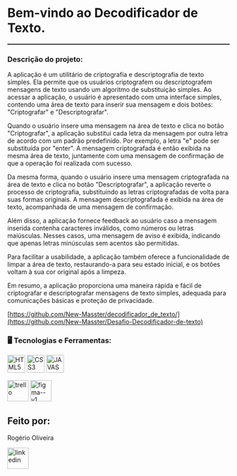 <h1> Bem-vindo ao Decodificador de Texto.</h1>

<hr style="width: 100%; height: 2px; margin: 0;">

### Descrição do projeto:

<p> A aplicação é um utilitário de criptografia e descriptografia de texto simples. Ela permite que os usuários criptografem ou descriptografem mensagens de texto usando um algoritmo de substituição simples. Ao acessar a aplicação, o usuário é apresentado com uma interface simples, contendo uma área de texto para inserir sua mensagem e dois botões: "Criptografar" e "Descriptografar".

Quando o usuário insere uma mensagem na área de texto e clica no botão "Criptografar", a aplicação substitui cada letra da mensagem por outra letra de acordo com um padrão predefinido. Por exemplo, a letra "e" pode ser substituída por "enter". A mensagem criptografada é então exibida na mesma área de texto, juntamente com uma mensagem de confirmação de que a operação foi realizada com sucesso.

Da mesma forma, quando o usuário insere uma mensagem criptografada na área de texto e clica no botão "Descriptografar", a aplicação reverte o processo de criptografia, substituindo as letras criptografadas de volta para suas formas originais. A mensagem descriptografada é exibida na área de texto, acompanhada de uma mensagem de confirmação.

Além disso, a aplicação fornece feedback ao usuário caso a mensagem inserida contenha caracteres inválidos, como números ou letras maiúsculas. Nesses casos, uma mensagem de aviso é exibida, indicando que apenas letras minúsculas sem acentos são permitidas.

Para facilitar a usabilidade, a aplicação também oferece a funcionalidade de limpar a área de texto, restaurando-a para seu estado inicial, e os botões voltam à sua cor original após a limpeza.

Em resumo, a aplicação proporciona uma maneira rápida e fácil de criptografar e descriptografar mensagens de texto simples, adequada para comunicações básicas e proteção de privacidade.</p>

[https://github.com/New-Masster/decodificador_de_texto/](https://github.com/New-Masster/Desafio-Decodificador-de-texto)

### 🖥️ Tecnologias e Ferramentas: 

<a href="[https://github.com/New-Masster/decodificador_de_texto/blob/fce8c07dbaeed093ff4742f2133417cfa0df9c69/index.html](https://github.com/New-Masster/Desafio-Decodificador-de-texto/blob/main/index.html)"><img width="40px" src="https://cdn.jsdelivr.net/gh/devicons/devicon/icons/html5/html5-original-wordmark.svg" title="HTML5"/></a>
<a href="[https://github.com/New-Masster/decodificador_de_texto/blob/fce8c07dbaeed093ff4742f2133417cfa0df9c69/style.css](https://github.com/New-Masster/Desafio-Decodificador-de-texto/blob/main/style.css)"><img width="40px" src="https://cdn.jsdelivr.net/gh/devicons/devicon/icons/css3/css3-original-wordmark.svg" title="CSS3"/></a>
<a href="[https://github.com/New-Masster/decodificador_de_texto/blob/c3f9743faa7a3661ec5df8620324c437cf54b2a0/app.js](https://github.com/New-Masster/Desafio-Decodificador-de-texto/blob/main/app.js)"><img width="40px" src="https://cdn.jsdelivr.net/gh/devicons/devicon/icons/javascript/javascript-original.svg" title="JAVASCRIPT"/></a>

<a href="[https://trello.com/b/mItQ0gRo/decodificador-de-texto-alura-challenges](https://trello.com/b/Wn2dHT7v/challenge-oracle-one-logica-de-programacao-semanas-1-e-2)"><img width="48" height="48" src="https://img.icons8.com/color/48/trello.png" alt="trello"/></a>
<a href="[[https://www.figma.com/file/1lHZ6fFeImx98vIq31eovH/Alura-Challenge---Desafio-1---L%C3%B3gica-(Copy)?type=design&node-id=0-1&mode=design&t=IkpdXX1lpVJVS44s-0](https://www.figma.com/design/tvFEYhVfZTjdJ5P24RGV21/Alura-Challenge---Desafio-1---L%C3%B3gica?node-id=0-1&t=SZCas0pFlYgNVUb7-0](https://www.figma.com/design/cyFNOk3AO70dJqKisahmvp/Alura-Challenge---Desafio-1---L%C3%B3gica-(Copy)?node-id=0-1&t=srh6wnsZS8CrIe1A-0))"><img width="48" height="48" src="https://img.icons8.com/color/48/figma--v1.png" alt="figma--v1"/></a>

<h2>Feito por:</h2>
<p>Rogério Oliveira</p>
<a href="https://www.linkedin.com/in/rogério-oliveira-0b656339/"><img width="48" height="48" src="https://img.icons8.com/color/48/linkedin.png" alt="linkedin"/></a>

